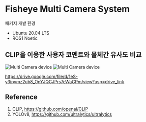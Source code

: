 # Fisheye Multi Camera System


패키지 개발 환경

 - Ubuntu 20.04 LTS
 - ROS1 Noetic

## CLIP을 이용한 사용자 코멘트와 물체간 유사도 비교

![Multi Camera device](https://drive.google.com/uc?export=view&id=1A9eLwhceh-yEqXvg90DaOjanBAut8eae)
![Multi Camera device](https://drive.google.com/uc?export=view&id=1eS-y3ipvmz2ub8_OnYJQCJPrs7eWaCPm)

https://drive.google.com/file/d/1eS-y3ipvmz2ub8_OnYJQCJPrs7eWaCPm/view?usp=drive_link
## Reference

 1. CLIP, https://github.com/openai/CLIP
 2. YOLOv8, https://github.com/ultralytics/ultralytics
